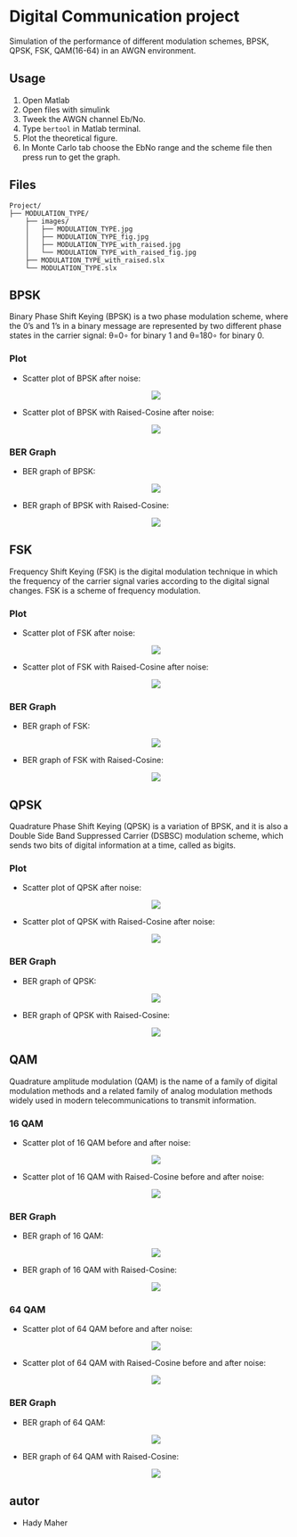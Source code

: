# Digital Communication project

Simulation of the performance of different modulation schemes, BPSK, QPSK, FSK,
QAM(16-64) in an AWGN environment.

## Usage

1. Open Matlab
2. Open files with simulink
3. Tweek the AWGN channel Eb/No.
4. Type `bertool` in Matlab terminal.
5. Plot the theoretical figure.
6. In Monte Carlo tab choose the EbNo range and the scheme file then press run to get the graph.

## Files

```text
Project/
├── MODULATION_TYPE/
    ├── images/
    │   ├── MODULATION_TYPE.jpg
    │   ├── MODULATION_TYPE_fig.jpg
    │   ├── MODULATION_TYPE_with_raised.jpg
    │   └── MODULATION_TYPE_with_raised_fig.jpg
    ├── MODULATION_TYPE_with_raised.slx
    └── MODULATION_TYPE.slx
```

## BPSK

Binary Phase Shift Keying (BPSK) is a two phase modulation scheme, where the 0’s and 1’s in a binary message are represented by two different phase states in the carrier signal: θ=0∘ for binary 1 and θ=180∘ for binary 0.

### Plot

- Scatter plot of BPSK after noise: <p align="center"><img src="./BPSK/images/BPSK.JPG" /></p>
- Scatter plot of BPSK with Raised-Cosine after noise: <p align="center"><img src="./BPSK/images/BPSK_with_raised.JPG" /></p>

### BER Graph

- BER graph of BPSK: <p align="center"><img src="./BPSK/images/BPSK_fig.JPG" /></p>
- BER graph of BPSK with Raised-Cosine: <p align="center"><img src="./BPSK/images/BPSK_with_raised_fig.JPG" /></p>

## FSK

Frequency Shift Keying (FSK) is the digital modulation technique in which the frequency of the carrier signal varies according to the digital signal changes. FSK is a scheme of frequency modulation.

### Plot

- Scatter plot of FSK after noise: <p align="center"><img src="./FSK/images/FSK.JPG" /></p>
- Scatter plot of FSK with Raised-Cosine after noise: <p align="center"><img src="./FSK/images/FSK_with_raised.JPG" /></p>

### BER Graph

- BER graph of FSK: <p align="center"><img src="./FSK/images/FSK_fig.JPG" /></p>
- BER graph of FSK with Raised-Cosine: <p align="center"><img src="./FSK/images/FSK_with_raised_fig.JPG" /></p>

## QPSK

Quadrature Phase Shift Keying (QPSK) is a variation of BPSK, and it is also a Double Side Band Suppressed Carrier (DSBSC) modulation scheme, which sends two bits of digital information at a time, called as bigits.

### Plot

- Scatter plot of QPSK after noise: <p align="center"><img src="./QPSK/images/QPSK.JPG" /></p>
- Scatter plot of QPSK with Raised-Cosine after noise: <p align="center"><img src="./QPSK/images/QPSK_with_raised.JPG" /></p>

### BER Graph

- BER graph of QPSK: <p align="center"><img src="./QPSK/images/QPSK_fig.JPG" /></p>
- BER graph of QPSK with Raised-Cosine: <p align="center"><img src="./QPSK/images/QPSK_with_raised_fig.JPG" /></p>

## QAM

Quadrature amplitude modulation (QAM) is the name of a family of digital modulation methods and a related family of analog modulation methods widely used in modern telecommunications to transmit information.

### 16 QAM

- Scatter plot of 16 QAM before and after noise: <p align="center"><img src="./QAM/images/16-QAM.JPG" /></p>
- Scatter plot of 16 QAM with Raised-Cosine before and after noise: <p align="center"><img src="./16 QAM/images/16 QAM_with_raised.JPG" /></p>

### BER Graph

- BER graph of 16 QAM: <p align="center"><img src="./QAM/images/16-QAM_fig.JPG" /></p>
- BER graph of 16 QAM with Raised-Cosine: <p align="center"><img src="./QAM/images/16-QAM_with_raised_fig.JPG" /></p>

### 64 QAM

- Scatter plot of 64 QAM before and after noise: <p align="center"><img src="./QAM/images/64-QAM.JPG" /></p>
- Scatter plot of 64 QAM with Raised-Cosine before and after noise: <p align="center"><img src="./64 QAM/images/64 QAM_with_raised.JPG" /></p>

### BER Graph

- BER graph of 64 QAM: <p align="center"><img src="./QAM/images/64-QAM_fig.JPG" /></p>
- BER graph of 64 QAM with Raised-Cosine: <p align="center"><img src="./QAM/images/64-QAM_with_raised_fig.JPG" /></p>

## autor

- Hady Maher
